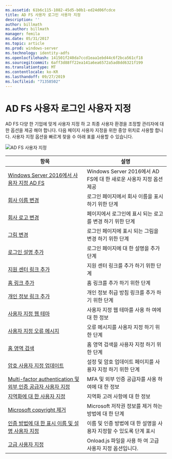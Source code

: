 ```yaml
---
ms.assetid: 61b6c115-1082-45d5-b0b1-ed24d06fcdce
title: AD FS 사용자 로그인 사용자 지정
description: ''
author: billmath
ms.author: billmath
manager: femila
ms.date: 05/31/2017
ms.topic: article
ms.prod: windows-server
ms.technology: identity-adfs
ms.openlocfilehash: 141501f240da7ccd1eaa1ebd44c6f2bca561cf18
ms.sourcegitcommit: 6aff3d88ff22ea141a6ea6572a5ad8dd6321f199
ms.translationtype: MT
ms.contentlocale: ko-KR
ms.lasthandoff: 09/27/2019
ms.locfileid: "71358502"
---
```

# <a name="ad-fs-user-sign-in-customization"></a>AD FS 사용자 로그인 사용자 지정


AD FS 다양 한 기업에 맞게 사용자 지정 하 고 최종 사용자 환경을 조정할 관리자에 대 한 옵션을 제공 해야 합니다.  다음 페이지 사용자 지정을 위한 중앙 위치로 사용할 합니다.  사용자 지정 옵션을 빠르게 찾을 수 아래 표를 사용할 수 있습니다.



![AD FS 사용자 지정](media/AD-FS-user-sign-in-customization/ADFS_Blue_Custom2.png) 
    
  







항목|설명|
-----|-----|
[Windows Server 2016에서 사용자 지정 AD FS](AD-FS-Customization-in-Windows-Server-2016.md)|Windows Server 2016에서 AD FS에 대 한 새로운 사용자 지정 옵션 제공|
[회사 이름 변경](Change-the-company-name-on-the-AD-FS-sign-in-page.md)|로그인 페이지에서 회사 이름을 표시 하기 위한 단계|
[회사 로고 변경](Change-the-company-logo-on-the-AD-FS-sign-in-page.md)|페이지에서 로그인에 표시 되는 로고를 변경 하기 위한 단계|
[그림 변경](Change-the-illustration-on-the-AD-FS-sign-in-page.md)|로그인 페이지에 표시 되는 그림을 변경 하기 위한 단계|
[로그인 설명 추가](Add-sign-in-page-description.md)|로그인 페이지에 대 한 설명을 추가 단계|
[지원 센터 링크 추가](Add-Help-Desk-Link.md)|지원 센터 링크를 추가 하기 위한 단계|
[홈 링크 추가](Add-Home-Link.md)|홈 링크를 추가 하기 위한 단계|
[개인 정보 링크 추가](Add-Privacy-Link.md)|개인 정보 취급 방침 링크를 추가 하기 위한 단계|
[사용자 지정 웹 테마](Custom-Web-Themes-in-AD-FS.md)|사용자 지정 웹 테마를 사용 하 여에 대 한 정보
[사용자 지정 오류 메시지](Custom-error-messages-for-AD-FS-sign-in-page.md)|오류 메시지를 사용자 지정 하기 위한 단계
[홈 영역 검색](Home-Realm-Discovery-Customization.md)|홈 영역 검색을 사용자 지정 하기 위한 단계|
[암호 사용자 지정 업데이트](Update-password-customization.md)|설정 및 암호 업데이트 페이지를 사용자 지정 하기 위한 단계|
[Multi-factor authentication 및 외부 인증 공급자 사용자 지정](Multi-factor-authentication-and-external-auth-providers-customization.md)|MFA 및 외부 인증 공급자를 사용 하 여에 대 한 정보|
[지역화에 대 한 사용자 지정](Customization-for-Localization.md)|지역화 고려 사항에 대 한 정보
[Microsoft copyright 제거](Remove-the-Microsoft-copyright.md)|Microsoft 저작권 정보를 제거 하는 방법에 대 한 단계
[인증 방법에 대 한 표시 이름 및 설명 사용자 지정](Customize-the-display-names-and-descriptions-for-authentication-methods.md)|이름 및 인증 방법에 대 한 설명을 사용자 지정할 수 있도록 단계 표시
[고급 사용자 지정](Advanced-Customization-of-AD-FS-Sign-in-Pages.md)|Onload.js 파일을 사용 하 여 고급 사용자 지정 옵션입니다.




